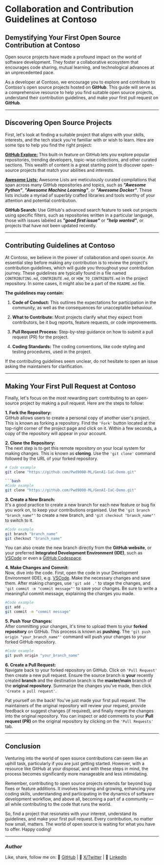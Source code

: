 # Collaboration and Contribution Guidelines at Contoso

## Demystifying Your First Open Source Contribution at Contoso

Open source projects have made a profound impact on the world of software development. They foster a collaborative ecosystem that encourages code sharing, mutual learning, and technological advances at an unprecedented pace.

As a developer at Contoso, we encourage you to explore and contribute to Contoso's open source projects hosted on **GitHub**. This guide will serve as a comprehensive resource to help you find suitable open source projects, understand their contribution guidelines, and make your first pull request on **GitHub**.  

---

## Discovering Open Source Projects

First, let's look at finding a suitable project that aligns with your skills, interests, and the tech stack you're familiar with or wish to learn. Here are some tips to help you find the right project:

**[GitHub Explore:](https://github.com/explore)** This built-in feature on GitHub lets you explore popular repositories, trending developers, topic-wise collections, and other curated sections. This wealth of content is a great starting point to discover open-source projects that match your abilities and interests.

**[Awesome Lists:](https://github.com/topics/awesome)** Awesome Lists are meticulously curated compilations that span across many GitHub repositories and topics, such as **_"Awesome Python"_**, **_"Awesome Machine Learning"_**, or **_"Awesome Docker"_**. These lists include a myriad of superbly crafted libraries and tools worthy of your attention and potential contribution.

**GitHub Search:** Use GitHub's advanced search feature to seek out projects using specific filters, such as repositories written in a particular language, those with issues labeled as **_"good first issue"_** or **_"help wanted"_**, or projects that have not been updated recently.  

---

## Contributing Guidelines at Contoso

At Contoso, we believe in the power of collaboration and open source. An essential step before making any contribution is to review the project's contribution guidelines, which will guide you throughout your contribution journey. These guidelines are typically found in a file named `CONTRIBUTING.md`, `CONTRIBUTE.md`, or `HOW_TO_CONTRIBUTE.md` in the project repository. In some cases, it might also be a part of the `README.md` file.

**The guidelines may contain:**

1. **Code of Conduct:** This outlines the expectations for participation in the community, as well as the consequences for unacceptable behaviour.

2. **What to Contribute:** Most projects clarify what they expect from contributors, be it bug reports, feature requests, or code improvements.

3. **Pull Request Process:** Step-by-step guidance on how to submit a pull request (PR) for the project.

4. **Coding Standards:** The coding conventions, like code styling and testing procedures, used in the project.

If the contributing guidelines seem unclear, do not hesitate to open an issue asking the maintainers for clarification.  

---

## Making Your First Pull Request at Contoso

Finally, let's focus on the most rewarding part: contributing to an open-source project by making a pull request. Here are the steps to follow:

**1. Fork the Repository:**  
GitHub allows users to create a personal copy of another user's project. This is known as forking a repository. Find the `'Fork'` button located at the top-right corner of the project page and click on it. Within a few seconds, a copy of the repository will appear in your account.

**2. Clone the Repository:**  
The next step is to get this remote repository on your local system for making changes. This is known as **cloning**. Use the `'git clone'` command followed by the URL of your forked repository.

```bash
# Code example
git clone "https://github.com/Pwd9000-ML/GenAI-IaC-Demo.git"

```bash
#Code example
git clone "https://github.com/Pwd9000-ML/GenAI-IaC-Demo.git"
```

**3. Create a New Branch:**  
It's a good practice to create a new branch for each new feature or bug fix you work on, to keep your contributions organised. Use the `'git branch "branch_name"'` to create a new branch, and `'git checkout "branch_name"'` to switch to it.

```bash
#Code example
git branch "branch_name"
git checkout "branch_name"
```

You can also create the new branch directly from the **GitHub website**, or your preferred **Integrated Development Environment (IDE)**, such as [VSCode](https://code.visualstudio.com) or even a [GitHub Codespace](https://docs.github.com/en/codespaces/overview?wt.mc_id=DT-MVP-5004771).

**4. Make Changes and Commit:**  
Now, dive into the code. First, open the code in your Development Environment (IDE), e.g. [VSCode](https://code.visualstudio.com/?wt.mc_id=DT-MVP-5004771). Make the necessary changes and save them. After making changes, use `'git add .'` to stage the changes, and `'git commit -m "commit message"'` to save your changes. Be sure to write a meaningful commit message, explaining the changes you made.

```bash
#Code example
git add .
git commit -m "commit message"
```

**5. Push Your Changes:**  
After committing your changes, it's time to upload them to your **forked repository** on GitHub. This process is known as **pushing**. The `'git push origin "your_branch_name"'` command will push your changes to your forked GitHub repository.

```bash
#Code example
git push origin "your_branch_name"
```

**6. Create a Pull Request:**  
Navigate back to your forked repository on GitHub. Click on `'Pull Request'` then create a new pull request. Ensure the source branch is **your** recently created **branch** and the destination branch is the **master/main** branch of the **original repository**. Summarize the changes you've made, then click `'Create a pull request'`.

Pat yourself on the back! You've just made your first pull request. The maintainers of the original repository will review your request, provide feedback or suggest changes (if required), and finally merge the changes into the original repository. You can inspect or add comments to your **Pull request (PR)** on the original repository by clicking on the `'Pull Requests'` tab.  

---

## Conclusion

Venturing into the world of open source contributions can seem like an uphill task, particularly if you are just getting started. However, with a resource like GitHub at your disposal, and with these steps in mind, the process becomes significantly more manageable and less intimidating.

Remember, contributing to open source projects extends far beyond bug fixes or feature additions. It involves learning and growing, enhancing your coding skills, understanding and participating in the dynamics of software development workflow, and above all, becoming a part of a community — all while contributing to the code that runs the world.

So, find a project that resonates with your interest, understand its guidelines, and make your first pull request. Every contribution, no matter how small, matters. The world of open source is waiting for what you have to offer. Happy coding!

---

### _Author_

Like, share, follow me on: :octopus: [GitHub](https://github.com/Pwd9000-ML) | :penguin: [X/Twitter](https://x.com/pwd9000) | :space_invader: [LinkedIn](https://www.linkedin.com/in/marcel-l-61b0a96b/)
